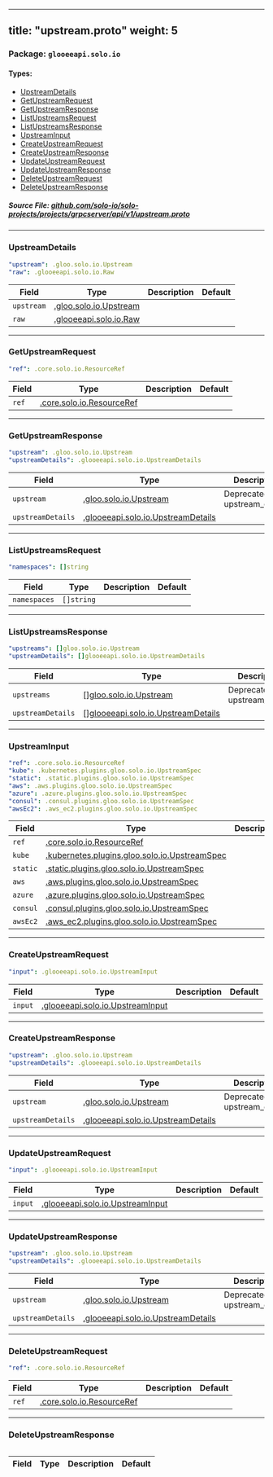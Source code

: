 
---
title: "upstream.proto"
weight: 5
---

<!-- Code generated by solo-kit. DO NOT EDIT. -->


### Package: `glooeeapi.solo.io` 
#### Types:


- [UpstreamDetails](#upstreamdetails)
- [GetUpstreamRequest](#getupstreamrequest)
- [GetUpstreamResponse](#getupstreamresponse)
- [ListUpstreamsRequest](#listupstreamsrequest)
- [ListUpstreamsResponse](#listupstreamsresponse)
- [UpstreamInput](#upstreaminput)
- [CreateUpstreamRequest](#createupstreamrequest)
- [CreateUpstreamResponse](#createupstreamresponse)
- [UpdateUpstreamRequest](#updateupstreamrequest)
- [UpdateUpstreamResponse](#updateupstreamresponse)
- [DeleteUpstreamRequest](#deleteupstreamrequest)
- [DeleteUpstreamResponse](#deleteupstreamresponse)
  



##### Source File: [github.com/solo-io/solo-projects/projects/grpcserver/api/v1/upstream.proto](https://github.com/solo-io/solo-projects/blob/master/projects/grpcserver/api/v1/upstream.proto)





---
### UpstreamDetails



```yaml
"upstream": .gloo.solo.io.Upstream
"raw": .glooeeapi.solo.io.Raw

```

| Field | Type | Description | Default |
| ----- | ---- | ----------- |----------- | 
| `upstream` | [.gloo.solo.io.Upstream](../../../../../../gloo/projects/gloo/api/v1/upstream.proto.sk#upstream) |  |  |
| `raw` | [.glooeeapi.solo.io.Raw](../types.proto.sk#raw) |  |  |




---
### GetUpstreamRequest



```yaml
"ref": .core.solo.io.ResourceRef

```

| Field | Type | Description | Default |
| ----- | ---- | ----------- |----------- | 
| `ref` | [.core.solo.io.ResourceRef](../../../../../../solo-kit/api/v1/ref.proto.sk#resourceref) |  |  |




---
### GetUpstreamResponse



```yaml
"upstream": .gloo.solo.io.Upstream
"upstreamDetails": .glooeeapi.solo.io.UpstreamDetails

```

| Field | Type | Description | Default |
| ----- | ---- | ----------- |----------- | 
| `upstream` | [.gloo.solo.io.Upstream](../../../../../../gloo/projects/gloo/api/v1/upstream.proto.sk#upstream) | Deprecated, use upstream_details |  |
| `upstreamDetails` | [.glooeeapi.solo.io.UpstreamDetails](../upstream.proto.sk#upstreamdetails) |  |  |




---
### ListUpstreamsRequest



```yaml
"namespaces": []string

```

| Field | Type | Description | Default |
| ----- | ---- | ----------- |----------- | 
| `namespaces` | `[]string` |  |  |




---
### ListUpstreamsResponse



```yaml
"upstreams": []gloo.solo.io.Upstream
"upstreamDetails": []glooeeapi.solo.io.UpstreamDetails

```

| Field | Type | Description | Default |
| ----- | ---- | ----------- |----------- | 
| `upstreams` | [[]gloo.solo.io.Upstream](../../../../../../gloo/projects/gloo/api/v1/upstream.proto.sk#upstream) | Deprecated, use upstream_details |  |
| `upstreamDetails` | [[]glooeeapi.solo.io.UpstreamDetails](../upstream.proto.sk#upstreamdetails) |  |  |




---
### UpstreamInput



```yaml
"ref": .core.solo.io.ResourceRef
"kube": .kubernetes.plugins.gloo.solo.io.UpstreamSpec
"static": .static.plugins.gloo.solo.io.UpstreamSpec
"aws": .aws.plugins.gloo.solo.io.UpstreamSpec
"azure": .azure.plugins.gloo.solo.io.UpstreamSpec
"consul": .consul.plugins.gloo.solo.io.UpstreamSpec
"awsEc2": .aws_ec2.plugins.gloo.solo.io.UpstreamSpec

```

| Field | Type | Description | Default |
| ----- | ---- | ----------- |----------- | 
| `ref` | [.core.solo.io.ResourceRef](../../../../../../solo-kit/api/v1/ref.proto.sk#resourceref) |  |  |
| `kube` | [.kubernetes.plugins.gloo.solo.io.UpstreamSpec](../../../../../../gloo/projects/gloo/api/v1/plugins/kubernetes/kubernetes.proto.sk#upstreamspec) |  |  |
| `static` | [.static.plugins.gloo.solo.io.UpstreamSpec](../../../../../../gloo/projects/gloo/api/v1/plugins/static/static.proto.sk#upstreamspec) |  |  |
| `aws` | [.aws.plugins.gloo.solo.io.UpstreamSpec](../../../../../../gloo/projects/gloo/api/v1/plugins/aws/aws.proto.sk#upstreamspec) |  |  |
| `azure` | [.azure.plugins.gloo.solo.io.UpstreamSpec](../../../../../../gloo/projects/gloo/api/v1/plugins/azure/azure.proto.sk#upstreamspec) |  |  |
| `consul` | [.consul.plugins.gloo.solo.io.UpstreamSpec](../../../../../../gloo/projects/gloo/api/v1/plugins/consul/consul.proto.sk#upstreamspec) |  |  |
| `awsEc2` | [.aws_ec2.plugins.gloo.solo.io.UpstreamSpec](../../../../../../gloo/projects/gloo/api/v1/plugins/aws/ec2/aws_ec2.proto.sk#upstreamspec) |  |  |




---
### CreateUpstreamRequest



```yaml
"input": .glooeeapi.solo.io.UpstreamInput

```

| Field | Type | Description | Default |
| ----- | ---- | ----------- |----------- | 
| `input` | [.glooeeapi.solo.io.UpstreamInput](../upstream.proto.sk#upstreaminput) |  |  |




---
### CreateUpstreamResponse



```yaml
"upstream": .gloo.solo.io.Upstream
"upstreamDetails": .glooeeapi.solo.io.UpstreamDetails

```

| Field | Type | Description | Default |
| ----- | ---- | ----------- |----------- | 
| `upstream` | [.gloo.solo.io.Upstream](../../../../../../gloo/projects/gloo/api/v1/upstream.proto.sk#upstream) | Deprecated, use upstream_details |  |
| `upstreamDetails` | [.glooeeapi.solo.io.UpstreamDetails](../upstream.proto.sk#upstreamdetails) |  |  |




---
### UpdateUpstreamRequest



```yaml
"input": .glooeeapi.solo.io.UpstreamInput

```

| Field | Type | Description | Default |
| ----- | ---- | ----------- |----------- | 
| `input` | [.glooeeapi.solo.io.UpstreamInput](../upstream.proto.sk#upstreaminput) |  |  |




---
### UpdateUpstreamResponse



```yaml
"upstream": .gloo.solo.io.Upstream
"upstreamDetails": .glooeeapi.solo.io.UpstreamDetails

```

| Field | Type | Description | Default |
| ----- | ---- | ----------- |----------- | 
| `upstream` | [.gloo.solo.io.Upstream](../../../../../../gloo/projects/gloo/api/v1/upstream.proto.sk#upstream) | Deprecated, use upstream_details |  |
| `upstreamDetails` | [.glooeeapi.solo.io.UpstreamDetails](../upstream.proto.sk#upstreamdetails) |  |  |




---
### DeleteUpstreamRequest



```yaml
"ref": .core.solo.io.ResourceRef

```

| Field | Type | Description | Default |
| ----- | ---- | ----------- |----------- | 
| `ref` | [.core.solo.io.ResourceRef](../../../../../../solo-kit/api/v1/ref.proto.sk#resourceref) |  |  |




---
### DeleteUpstreamResponse



```yaml

```

| Field | Type | Description | Default |
| ----- | ---- | ----------- |----------- | 





<!-- Start of HubSpot Embed Code -->
<script type="text/javascript" id="hs-script-loader" async defer src="//js.hs-scripts.com/5130874.js"></script>
<!-- End of HubSpot Embed Code -->
